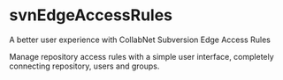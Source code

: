 # svnEdgeAccessRules
A better user experience with CollabNet Subversion Edge Access Rules

Manage repository access rules with a simple user interface, completely connecting repository, users and groups.
